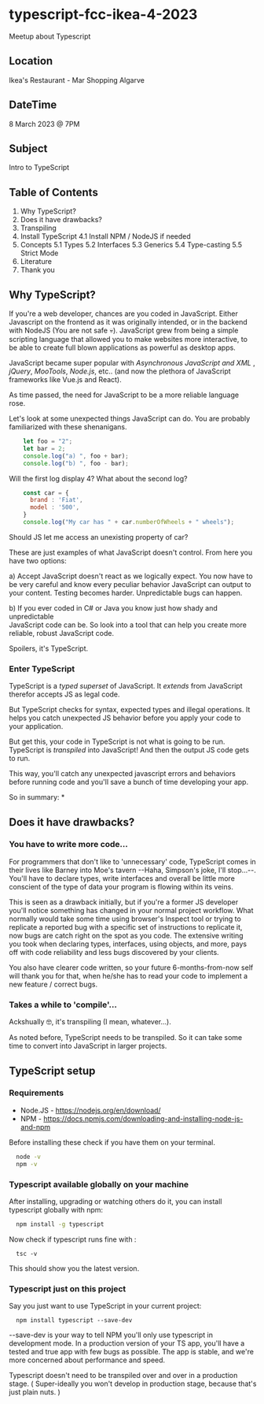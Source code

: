 # typescript-fcc-ikea-4-2023
Meetup about Typescript

## Location

Ikea's Restaurant - Mar Shopping Algarve

## DateTime

8 March 2023 @ 7PM

## Subject

Intro to TypeScript

## Table of Contents

1. Why TypeScript?
2. Does it have drawbacks?
3. Transpiling
4. Install TypeScript 
  4.1 Install NPM / NodeJS if needed
5. Concepts 
  5.1 Types
  5.2 Interfaces
  5.3 Generics 
  5.4 Type-casting 
  5.5 Strict Mode
6. Literature
7. Thank you

## Why TypeScript?

If you're a web developer, chances are you coded in JavaScript.
Either Javascript on the frontend as it was originally intended,
or in the backend with NodeJS (You are not safe 💀). 
JavaScript grew from being a simple scripting language that allowed 
you to make websites more interactive, to be able to create full blown
applications as powerful as desktop apps. 

JavaScript became super popular with *Asynchronous JavaScript and XML* , *jQuery*, *MooTools*, *Node.js*, etc.. (and now the plethora of JavaScript frameworks like Vue.js and React). 

As time passed, the need for JavaScript to be a more reliable language rose.

Let's look at some unexpected things JavaScript can do.
You are probably familiarized with these shenanigans. 

```js 
    let foo = "2";
    let bar = 2;
    console.log("a) ", foo + bar);  
    console.log("b) ", foo - bar); 
``` 

Will the first log display 4?
What about the second log?

```js
    const car = {
      brand : 'Fiat',
      model : '500',
    }
    console.log("My car has " + car.numberOfWheels + " wheels");
```

Should JS let me access an unexisting property of car?

These are just examples of what JavaScript doesn't control. 
From here you have two options:

  a)  Accept JavaScript doesn't react as we logically expect. 
      You now have to be very careful and know every peculiar behavior
      JavaScript can output to your content. Testing becomes harder.
      Unpredictable bugs can happen.

  b)  If you ever coded in C# or Java you know just how shady and unpredictable   
      JavaScript code can be. So look into a tool that can help you create more 
      reliable, robust JavaScript code.  

  Spoilers, it's TypeScript.

  ### Enter TypeScript

  TypeScript is a *typed superset* of JavaScript. It *extends* from 
  JavaScript therefor accepts JS as legal code.

  But TypeScript checks for syntax, expected types and illegal operations.
  It helps you catch unexpected JS behavior before you apply your code to 
  your application. 

  But get this, your code in TypeScript is not what is going to be run.
  TypeScript is *transpiled* into JavaScript! And then the output JS code 
  gets to run. 
  
  This way, you'll catch any unexpected javascript errors and behaviors 
  before running code and you'll save a bunch of time developing your
  app.

  So in summary: 
    * 

  ## Does it have drawbacks?

  ### You have to write more code...
  For programmers that don't like to 'unnecessary' code, TypeScript comes in their lives like Barney into Moe's tavern --Haha, Simpson's joke, I'll stop...--. 
  You'll have to declare types, write interfaces and overall be little more conscient of the type of data your program is flowing within its veins. 

  This is seen as a drawback initially, but if you're a former JS developer you'll notice something has changed in your normal project workflow. What normally would take some time using browser's Inspect tool or trying to replicate a reported bug with a specific set of instructions to replicate it, now bugs are catch right on the spot as you code. The extensive writing you took when declaring types, interfaces, using objects, and more, pays off with code reliability and less bugs discovered by your clients.

  You also have clearer code written, so your future 6-months-from-now self will thank you for that, when he/she has to read your code to implement a new feature / correct bugs.

  ### Takes a while to 'compile'...

  Ackshually 🤓, it's transpiling (I mean, whatever...).

  As noted before, TypeScript needs to be transpiled. So it can take some
  time to convert into JavaScript in larger projects.

  ## TypeScript setup

  ### Requirements

  * Node.JS - https://nodejs.org/en/download/
  * NPM - https://docs.npmjs.com/downloading-and-installing-node-js-and-npm

  Before installing these check if you have them on your terminal.

  ```sh
    node -v
    npm -v

  ```

  ### Typescript available globally on your machine

  After installing, upgrading or watching others do it, you can install typescript globally with npm:

  ```sh
    npm install -g typescript

  ```

  Now check if typescript runs fine with :

  ```
    tsc -v

  ```

  This should show you the latest version.

  ### Typescript just on this project

  Say you just want to use TypeScript in your current project:

  ```
    npm install typescript --save-dev

  ```

  --save-dev is your way to tell NPM you'll only use typescript in development
  mode. In a production version of your TS app, you'll have a tested and true app with few bugs as possible. The app is stable, and we're more concerned about performance and speed. 
  
  Typescript doesn't need to be transpiled over and over in a production stage. ( Super-ideally you won't develop in production stage, because that's just plain nuts. )
  
 
